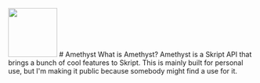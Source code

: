 <img src="https://user-images.githubusercontent.com/64096464/142802663-03d6b877-178a-4624-bdb9-6a92918dd71a.png" width="100"/>
# Amethyst
What is Amethyst? Amethyst is a Skript API that brings a bunch of cool features to Skript. This is mainly built for personal use, but I'm making it public because somebody might find a use for it.

